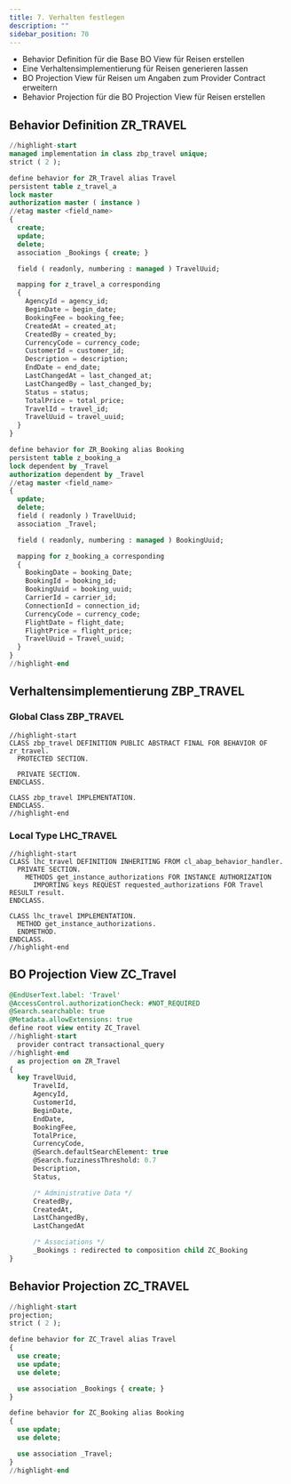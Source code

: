 ```yaml
---
title: 7. Verhalten festlegen
description: ""
sidebar_position: 70
---
```


- Behavior Definition für die Base BO View für Reisen erstellen
- Eine Verhaltensimplementierung für Reisen generieren lassen
- BO Projection View für Reisen um Angaben zum Provider Contract erweitern
- Behavior Projection für die BO Projection View für Reisen erstellen

## Behavior Definition ZR_TRAVEL

```sql showLineNumbers
//highlight-start
managed implementation in class zbp_travel unique;
strict ( 2 );

define behavior for ZR_Travel alias Travel
persistent table z_travel_a
lock master
authorization master ( instance )
//etag master <field_name>
{
  create;
  update;
  delete;
  association _Bookings { create; }

  field ( readonly, numbering : managed ) TravelUuid;

  mapping for z_travel_a corresponding
  {
    AgencyId = agency_id;
    BeginDate = begin_date;
    BookingFee = booking_fee;
    CreatedAt = created_at;
    CreatedBy = created_by;
    CurrencyCode = currency_code;
    CustomerId = customer_id;
    Description = description;
    EndDate = end_date;
    LastChangedAt = last_changed_at;
    LastChangedBy = last_changed_by;
    Status = status;
    TotalPrice = total_price;
    TravelId = travel_id;
    TravelUuid = travel_uuid;
  }
}

define behavior for ZR_Booking alias Booking
persistent table z_booking_a
lock dependent by _Travel
authorization dependent by _Travel
//etag master <field_name>
{
  update;
  delete;
  field ( readonly ) TravelUuid;
  association _Travel;

  field ( readonly, numbering : managed ) BookingUuid;

  mapping for z_booking_a corresponding
  {
    BookingDate = booking_Date;
    BookingId = booking_id;
    BookingUuid = booking_uuid;
    CarrierId = carrier_id;
    ConnectionId = connection_id;
    CurrencyCode = currency_code;
    FlightDate = flight_date;
    FlightPrice = flight_price;
    TravelUuid = Travel_uuid;
  }
}
//highlight-end
```

## Verhaltensimplementierung ZBP_TRAVEL

### Global Class ZBP_TRAVEL

```abap title="ZBP_TRAVEL.abap" showLineNumbers
//highlight-start
CLASS zbp_travel DEFINITION PUBLIC ABSTRACT FINAL FOR BEHAVIOR OF zr_travel.
  PROTECTED SECTION.

  PRIVATE SECTION.
ENDCLASS.

CLASS zbp_travel IMPLEMENTATION.
ENDCLASS.
//highlight-end
```

### Local Type LHC_TRAVEL

```abap title="ZBP_TRAVEL.abap" shwoLineNumbers
//highlight-start
CLASS lhc_travel DEFINITION INHERITING FROM cl_abap_behavior_handler.
  PRIVATE SECTION.
    METHODS get_instance_authorizations FOR INSTANCE AUTHORIZATION
      IMPORTING keys REQUEST requested_authorizations FOR Travel RESULT result.
ENDCLASS.

CLASS lhc_travel IMPLEMENTATION.
  METHOD get_instance_authorizations.
  ENDMETHOD.
ENDCLASS.
//highlight-end
```

## BO Projection View ZC_Travel

```sql showLineNumbers
@EndUserText.label: 'Travel'
@AccessControl.authorizationCheck: #NOT_REQUIRED
@Search.searchable: true
@Metadata.allowExtensions: true
define root view entity ZC_Travel
//highlight-start
  provider contract transactional_query
//highlight-end
  as projection on ZR_Travel
{
  key TravelUuid,
      TravelId,
      AgencyId,
      CustomerId,
      BeginDate,
      EndDate,
      BookingFee,
      TotalPrice,
      CurrencyCode,
      @Search.defaultSearchElement: true
      @Search.fuzzinessThreshold: 0.7
      Description,
      Status,

      /* Administrative Data */
      CreatedBy,
      CreatedAt,
      LastChangedBy,
      LastChangedAt

      /* Associations */
      _Bookings : redirected to composition child ZC_Booking
}
```

## Behavior Projection ZC_TRAVEL

```sql showLineNumbers
//highlight-start
projection;
strict ( 2 );

define behavior for ZC_Travel alias Travel
{
  use create;
  use update;
  use delete;

  use association _Bookings { create; }
}

define behavior for ZC_Booking alias Booking
{
  use update;
  use delete;

  use association _Travel;
}
//highlight-end
```

